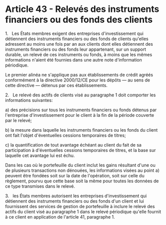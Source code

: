 # Article 43 - Relevés des instruments financiers ou des fonds des clients


1.   Les États membres exigent des entreprises d'investissement qui détiennent des instruments financiers ou des fonds de clients qu'elles adressent au moins une fois par an aux clients dont elles détiennent des instruments financiers ou des fonds leur appartenant, sur un support durable, un relevé de ces instruments ou fonds, à moins que les mêmes informations n'aient été fournies dans une autre note d'information périodique.

Le premier alinéa ne s'applique pas aux établissements de crédit agréés conformément à la directive 2000/12/CE pour les dépôts — au sens de cette directive — détenus par ces établissements.

2.   Le relevé des actifs de clients visé au paragraphe 1 doit comporter les informations suivantes:

a) des précisions sur tous les instruments financiers ou fonds détenus par l'entreprise d'investissement pour le client à la fin de la période couverte par le relevé;

b) la mesure dans laquelle les instruments financiers ou les fonds du client ont fait l'objet d'éventuelles cessions temporaires de titres;

c) la quantification de tout avantage échéant au client du fait de sa participation à d'éventuelles cessions temporaires de titres, et la base sur laquelle cet avantage lui est échu.

Dans les cas où le portefeuille du client inclut les gains résultant d'une ou de plusieurs transactions non dénouées, les informations visées au point a) peuvent être fondées soit sur la date de l'opération, soit sur celle du règlement, pourvu que cette base soit la même pour toutes les données de ce type transmises dans le relevé.

3.   les États membres autorisent les entreprises d'investissement qui détiennent des instruments financiers ou des fonds d'un client et lui fournissent des services de gestion de portefeuille à inclure le relevé des actifs du client visé au paragraphe 1 dans le relevé périodique qu'elle fournit à ce client en application de l'article 41, paragraphe 1.
